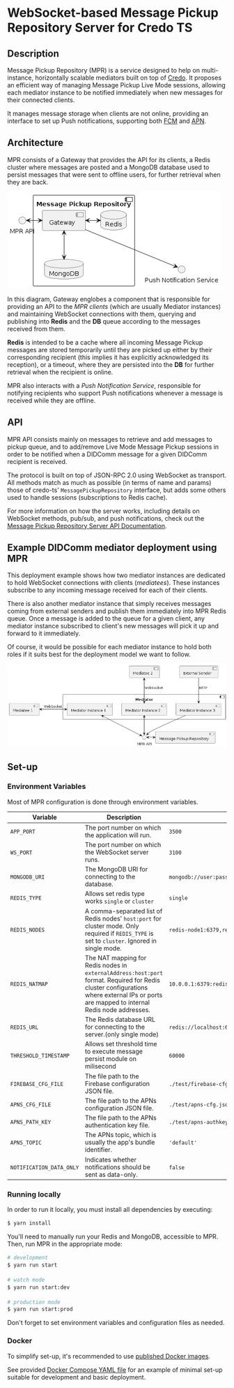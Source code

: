 # WebSocket-based Message Pickup Repository Server for Credo TS

## Description

Message Pickup Repository (MPR) is a service designed to help on multi-instance, horizontally scalable mediators built on top of [Credo](https://github.com/openwallet-foundation/credo-ts). It proposes an efficient way of managing Message Pickup Live Mode sessions, allowing each mediator instance to be notified immediately when new messages for their connected clients.

It manages message storage when clients are not online, providing an interface to set up Push notifications, supporting both [FCM](https://firebase.google.com/docs/cloud-messaging) and [APN](https://developer.apple.com/documentation/usernotifications/sending-notification-requests-to-apns).

## Architecture

MPR consists of a Gateway that provides the API for its clients, a Redis cluster where messages are posted and a MongoDB database used to persist messages that were sent to offline users, for further retrieval when they are back.

![Architecture](./docs/diagrams/architecture.png)

In this diagram, Gateway englobes a component that is responsible for providing an API to the _MPR clients_ (which are usually Mediator instances) and maintaining WebSocket connections with them, querying and publishing into **Redis** and the **DB** queue according to the messages received from them.

**Redis** is intended to be a cache where all incoming Message Pickup messages are stored temporarily until they are picked up either by their corresponding recipient (this implies it has explicitly acknowledged its reception), or a timeout, where they are persisted into the **DB** for further retrieval when the recipient is online.

MPR also interacts with a _Push Notification Service_, responsible for notifying recipients who support Push notifications whenever a message is received while they are offline.

## API

MPR API consists mainly on messages to retrieve and add messages to pickup queue, and to add/remove Live Mode Message Pickup sessions in order to be notified when a DIDComm message for a given DIDComm recipient is received. 

The protocol is built on top of JSON-RPC 2.0 using WebSocket as transport. All methods match as much as possible (in terms of name and params) those of credo-ts' `MessagePickupRepository` interface, but adds some others used to handle sessions (subscriptions to Redis cache). 

For more information on how the server works, including details on WebSocket methods, pub/sub, and push notifications, check out the [Message Pickup Repository Server API Documentation](./docs/api.md).

## Example DIDComm mediator deployment using MPR

This deployment example shows how two mediator instances are dedicated to hold WebSocket connections with clients (_mediatees_). These instances subscribe to any incoming message received for each of their clients.

There is also another mediator instance that simply receives messages coming from external senders and publish them immediately into MPR Redis queue. Once a message is added to the queue for a given client, any mediator instance subscribed to client's new messages will pick it up and forward to it immediately.

Of course, it would be possible for each mediator instance to hold both roles if it suits best for the deployment model we want to follow.

![Deployment example](./docs/diagrams/deployment-example.png)

## Set-up

### Environment Variables

Most of MPR configuration is done through environment variables.

| Variable                 | Description                                                                                                                                                                               | Default Value                                                     |
| ------------------------ | ----------------------------------------------------------------------------------------------------------------------------------------------------------------------------------------- | ----------------------------------------------------------------- |
| `APP_PORT`               | The port number on which the application will run.                                                                                                                                        | `3500`                                                            |
| `WS_PORT`                | The port number on which the WebSocket server runs.                                                                                                                                       | `3100`                                                            |
| `MONGODB_URI`            | The MongoDB URI for connecting to the database.                                                                                                                                           | `mongodb://user:password@localhost:27017/MessagePickupRepository` |
| `REDIS_TYPE`             | Allows set redis type works `single` or `cluster`                                                                                                                                         | `single`                                                          |
| `REDIS_NODES`            | A comma-separated list of Redis nodes' `host:port` for cluster mode. Only required if `REDIS_TYPE` is set to `cluster`. Ignored in single mode.                                           | `redis-node1:6379,redis-node2:6379,redis-node3:6379`              |
| `REDIS_NATMAP`           | The NAT mapping for Redis nodes in `externalAddress:host:port` format. Required for Redis cluster configurations where external IPs or ports are mapped to internal Redis node addresses. | `10.0.0.1:6379:redis-node1:6379,10.0.0.2:6379:redis-node2:6379`   |
| `REDIS_URL`              | The Redis database URL for connecting to the server.(only single mode)                                                                                                                    | `redis://localhost:6379`                                          |
| `THRESHOLD_TIMESTAMP`    | Allows set threshold time to execute message persist module on milisecond                                                                                                                 | `60000`                                                           |
| `FIREBASE_CFG_FILE`      | The file path to the Firebase configuration JSON file.                                                                                                                                    | `./test/firebase-cfg.json`                                        |
| `APNS_CFG_FILE`          | The file path to the APNs configuration JSON file.                                                                                                                                        | `./test/apns-cfg.json`                                            |
| `APNS_PATH_KEY`          | The file path to the APNs authentication key file.                                                                                                                                        | `./test/apns-authkey.p8`                                          |
| `APNS_TOPIC`             | The APNs topic, which is usually the app's bundle identifier.                                                                                                                             | `'default'`                                                       |
| `NOTIFICATION_DATA_ONLY` | Indicates whether notifications should be sent as data-only.                                                                                                                              | `false`                                                           |


### Running locally

In order to run it locally, you must install all dependencies by executing:

```bash
$ yarn install
```

You'll need to manually run your Redis and MongoDB, accessible to MPR. Then, run MPR in the appropriate mode:

```bash
# development
$ yarn run start

# watch mode
$ yarn run start:dev

# production mode
$ yarn run start:prod
```

Don't forget to set environment variables and configuration files as needed.

### Docker

To simplify set-up, it's recommended to use [published Docker images](https://hub.docker.com/r/io2060/message-pickup-repository).

See provided [Docker Compose YAML file](./docker-compose.yml) for an example of minimal set-up suitable for development and basic deployment.